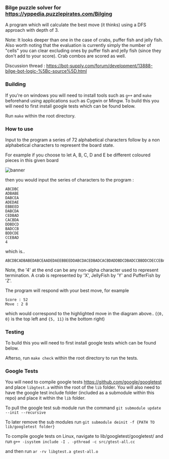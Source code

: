 ### Bilge puzzle solver for https://yppedia.puzzlepirates.com/Bilging
A program which will calculate the best move (it thinks) using a DFS approach with depth of 3.

Note: It looks deeper than one in the case of crabs, puffer fish and jelly fish.
Also worth noting that the evaluation is currently simply the number of "cells" you can clear excluding ones by puffer fish and jelly fish (since they don't add to your score). Crab combos are scored as well.

Discussion thread : https://bot-supply.com/forum/development/13888-bilge-bot-logic-%5Bc-source%5D.html

### Building
If you're on windows you will need to install tools such as ```g++``` and ```make``` beforehand using applications such as Cygwin or Mingw.
To build this you will need to first install google tests which can be found below.

Run ```make``` within the root directory.

### How to use
Input to the program a series of 72 alphabetical characters follow by a non alphabetical characters to represent the board state.

For example if you choose to let A, B, C, D and E be different coloured pieces in this given board

![banner](http://i.imgur.com/x3R2xWa.png)

then you would input the series of characters to the program :
```
ABCDBC
ADBABE
DABCEA
ADEDAE
EBBEED
DABCDA
CEDBAD
CACBDA
DDBDCD
BADCCB
BDDCDE
CCEBAD
4
```

which is..
```
ABCDBCADBABEDABCEAADEDAEEBBEEDDABCDACEDBADCACBDADDBDCDBADCCBBDDCDECCEBAD4
```

Note, the '4' at the end can be any non-alpha character used to represent termination.
A crab is represented by 'X', JellyFish by 'Y' and PufferFish by 'Z'.

The program will respond with your best move, for example
```
Score : 52
Move : 2 8
```
which would correspond to the highlighted move in the diagram above.. (```{0, 0}``` is the top left and ```{5, 11}``` is the bottom right)

### Testing
To build this you will need to first install google tests which can be found below.

Afterso, run ```make check``` within the root directory to run the tests.

### Google Tests
You will need to compile google tests https://github.com/google/googletest and place ```libgtest.a``` within the root of the ```lib``` folder.
You will also need to have the google test include folder (included as a submodule within this repo) and place it within the ```lib``` folder.

To pull the google test sub module run the command ```git submodule update --init --recursive```


To later remove the sub modules run ```git submodule deinit -f {PATH TO lib/googletest folder}```


To compile google tests on Linux, navigate to lib/googletest/googletest/ and run  ```g++ -isystem include -I . -pthread -c src/gtest-all.cc```


and then run  ```ar -rv libgtest.a gtest-all.o```
